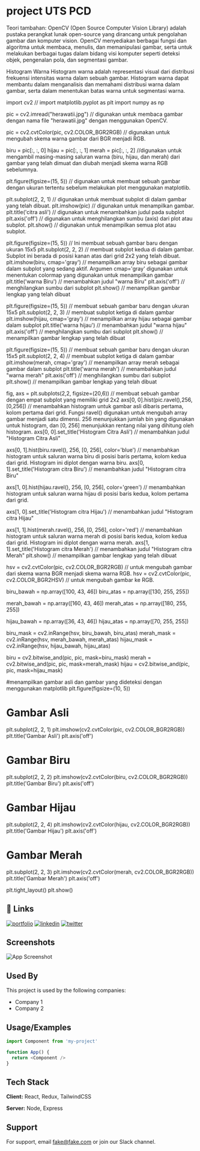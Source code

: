 
# project  UTS PCD

Teori tambahan:
OpenCV (Open Source Computer Vision Library) adalah pustaka perangkat lunak open-source yang dirancang untuk pengolahan gambar dan komputer vision. OpenCV menyediakan berbagai fungsi dan algoritma untuk membaca, menulis, dan memanipulasi gambar, serta untuk melakukan berbagai tugas dalam bidang visi komputer seperti deteksi objek, pengenalan pola, dan segmentasi gambar.

Histogram Warna Histogram warna adalah representasi visual dari distribusi frekuensi intensitas warna dalam sebuah gambar. Histogram warna dapat membantu dalam menganalisis dan memahami distribusi warna dalam gambar, serta dalam menentukan batas warna untuk segmentasi warna.




import cv2 //
import matplotlib.pyplot as plt
import numpy as np

pic = cv2.imread("herawatii.jpg") // digunakan untuk membaca gambar dengan nama file "herawatii.jpg"  dengan menggunakan OpenCV.

pic = cv2.cvtColor(pic, cv2.COLOR_BGR2RGB) // digunakan untuk mengubah skema warna gambar dari BGR menjadi RGB.

biru = pic[:, :, 0]
hijau = pic[:, :, 1]
merah = pic[:, :, 2] //digunakan untuk mengambil masing-masing saluran warna (biru, hijau, dan merah) dari gambar yang telah dimuat dan diubah menjadi skema warna RGB sebelumnya. 

plt.figure(figsize=(15, 5)) // digunakan untuk membuat sebuah gambar  dengan ukuran tertentu sebelum melakukan plot menggunakan matplotlib.

plt.subplot(2, 2, 1) // digunakan untuk membuat subplot di dalam gambar yang telah dibuat.
plt.imshow(pic) // digunakan untuk menampilkan gambar.
plt.title('citra asli') // digunakan untuk menambahkan judul pada subplot 
plt.axis('off') // digunakan untuk menghilangkan sumbu (axis) dari plot atau subplot.
plt.show() //  digunakan untuk menampilkan semua plot atau subplot.

plt.figure(figsize=(15, 5)) //  Ini membuat sebuah gambar baru dengan ukuran 15x5
plt.subplot(2, 2, 2) // membuat subplot kedua di dalam gambar. Subplot ini berada di posisi kanan atas dari grid 2x2 yang telah dibuat.
plt.imshow(biru, cmap='gray') //  menampilkan array biru sebagai gambar dalam subplot yang sedang aktif. Argumen cmap='gray' digunakan untuk menentukan colormap yang digunakan untuk menampilkan gambar
plt.title('warna Biru') // menambahkan judul "warna Biru" 
plt.axis('off') // menghilangkan sumbu dari subplot
plt.show() //  menampilkan gambar lengkap yang telah dibuat 

plt.figure(figsize=(15, 5)) //  membuat sebuah gambar baru dengan ukuran 15x5 
plt.subplot(2, 2, 3) // membuat subplot ketiga di dalam gambar
plt.imshow(hijau, cmap='gray') // menampilkan array hijau sebagai gambar dalam subplot
plt.title('warna hijau') // menambahkan judul "warna hijau" 
plt.axis('off') // menghilangkan sumbu dari subplot
plt.show() // menampilkan gambar lengkap yang telah dibuat 

plt.figure(figsize=(15, 5)) // membuat sebuah gambar baru dengan ukuran 15x5 
plt.subplot(2, 2, 4) // membuat subplot ketiga di dalam gambar
plt.imshow(merah, cmap='gray') //  menampilkan array merah sebagai gambar dalam subplot
plt.title('warna merah') // menambahkan judul "warna merah"
plt.axis('off') // menghilangkan sumbu dari subplot
plt.show() //  menampilkan gambar lengkap yang telah dibuat 

fig, axs = plt.subplots(2,2, figsize=(20,6)) // membuat sebuah gambar dengan empat subplot yang memiliki grid 2x2
axs[0, 0].hist(pic.ravel(),256,[0,256]) // menambahkan histogram untuk gambar asli dibaris pertama, kolom pertama dari grid. Fungsi ravel() digunakan untuk mengubah array gambar menjadi satu dimensi. 256 menunjukkan jumlah bin yang digunakan untuk histogram, dan [0, 256] menunjukkan rentang nilai yang dihitung oleh histogram.
axs[0, 0].set_title('Histogram Citra Asli') // menambahkan judul "Histogram Citra Asli" 

axs[0, 1].hist(biru.ravel(), 256, [0, 256], color='blue') // menambahkan histogram untuk saluran warna biru di posisi baris pertama, kolom kedua dari grid. Histogram ini diplot dengan warna biru.
axs[0, 1].set_title('Histogram citra Biru') // menambahkan judul "Histogram citra Biru"

axs[1, 0].hist(hijau.ravel(), 256, [0, 256], color='green') // menambahkan histogram untuk saluran warna hijau di posisi baris kedua, kolom pertama dari grid. 

axs[1, 0].set_title('Histogram citra Hijau') // menambahkan judul "Histogram citra Hijau"

axs[1, 1].hist(merah.ravel(), 256, [0, 256], color='red') // menambahkan histogram untuk saluran warna merah di posisi baris kedua, kolom kedua dari grid. Histogram ini diplot dengan warna merah.
axs[1, 1].set_title('Histogram citra Merah') // menambahkan judul "Histogram citra Merah"
plt.show() // menampilkan gambar lengkap yang telah dibuat 

hsv = cv2.cvtColor(pic, cv2.COLOR_BGR2RGB) // untuk mengubah gambar dari skema warna BGR menjadi skema warna RGB.
hsv = cv2.cvtColor(pic, cv2.COLOR_BGR2HSV) //  untuk mengubah gambar ke RGB.

biru_bawah = np.array([100, 43, 46])
biru_atas = np.array([130, 255, 255])

merah_bawah = np.array([160, 43, 46])
merah_atas = np.array([180, 255, 255])

hijau_bawah = np.array([36, 43, 46])
hijau_atas = np.array([70, 255, 255])

biru_mask = cv2.inRange(hsv, biru_bawah, biru_atas)
merah_mask = cv2.inRange(hsv, merah_bawah, merah_atas)
hijau_mask = cv2.inRange(hsv, hijau_bawah, hijau_atas)

biru = cv2.bitwise_and(pic, pic, mask=biru_mask)
merah = cv2.bitwise_and(pic, pic, mask=merah_mask)
hijau = cv2.bitwise_and(pic, pic, mask=hijau_mask)

#menampilkan gambar asli dan gambar yang dideteksi dengan menggunakan matplotlib
plt.figure(figsize=(10, 5))

# Gambar Asli
plt.subplot(2, 2, 1)
plt.imshow(cv2.cvtColor(pic, cv2.COLOR_BGR2RGB))
plt.title('Gambar Asli')
plt.axis('off')

# Gambar Biru
plt.subplot(2, 2, 2)
plt.imshow(cv2.cvtColor(biru, cv2.COLOR_BGR2RGB))
plt.title('Gambar Biru')
plt.axis('off')

# Gambar Hijau
plt.subplot(2, 2, 4)
plt.imshow(cv2.cvtColor(hijau, cv2.COLOR_BGR2RGB))
plt.title('Gambar Hijau')
plt.axis('off')
# Gambar Merah
plt.subplot(2, 2, 3)
plt.imshow(cv2.cvtColor(merah, cv2.COLOR_BGR2RGB))
plt.title('Gambar Merah')
plt.axis('off')

plt.tight_layout()
plt.show()
## 🔗 Links
[![portfolio](https://img.shields.io/badge/my_portfolio-000?style=for-the-badge&logo=ko-fi&logoColor=white)](https://katherineoelsner.com/)
[![linkedin](https://img.shields.io/badge/linkedin-0A66C2?style=for-the-badge&logo=linkedin&logoColor=white)](https://www.linkedin.com/)
[![twitter](https://img.shields.io/badge/twitter-1DA1F2?style=for-the-badge&logo=twitter&logoColor=white)](https://twitter.com/)


## Screenshots

![App Screenshot](https://via.placeholder.com/468x300?text=App+Screenshot+Here)


## Used By

This project is used by the following companies:

- Company 1
- Company 2


## Usage/Examples

```javascript
import Component from 'my-project'

function App() {
  return <Component />
}
```


## Tech Stack

**Client:** React, Redux, TailwindCSS

**Server:** Node, Express


## Support

For support, email fake@fake.com or join our Slack channel.

